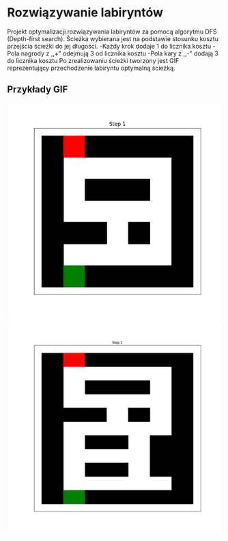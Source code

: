 # Rozwiązywanie labiryntów

Projekt optymalizacji rozwiązywania labiryntów za pomocą algorytmu DFS (Depth-first search).
Ścieżka wybierana jest na podstawie stosunku kosztu przejścia ścieżki do jej długości.
-Każdy krok dodaje 1 do licznika kosztu
-Pola nagrody z ,,+" odejmują 3 od licznika kosztu
-Pola kary z ,,-" dodają 3 do licznika kosztu
Po zrealizowaniu ścieżki tworzony jest GIF reprezentujący przechodzenie labiryntu optymalną ścieżką.

## Przykłady GIF
![](https://github.com/Filar33/SI-projekt/blob/main/maze_solution.gif)
![](https://github.com/Filar33/SI-projekt/blob/main/maze_solution-1.gif)

